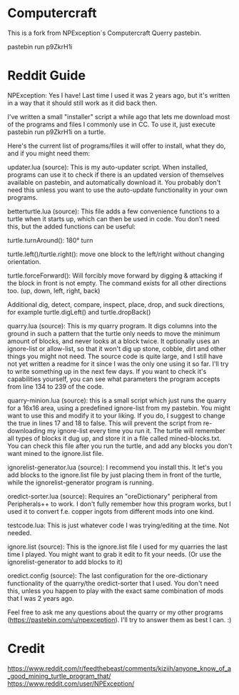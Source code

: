 # Computercraft
This is a fork from NPException´s Computercraft Querry pastebin.

pastebin run p9ZkrH1i

# Reddit Guide
NPException:
Yes I have! Last time I used it was 2 years ago, but it's written in a way that it should still work as it did back then.

I've written a small "installer" script a while ago that lets me download most of the programs and files I commonly use in CC. To use it, just execute pastebin run p9ZkrH1i on a turtle.

Here's the current list of programs/files it will offer to install, what they do, and if you might need them:

updater.lua (source): This is my auto-updater script. When installed, programs can use it to check if there is an updated version of themselves available on pastebin, and automatically download it. You probably don't need this unless you want to use the auto-update functionality in your own programs.

betterturtle.lua (source): This file adds a few convenience functions to a turtle when it starts up, which can then be used in code. You don't need this, but the added functions can be useful:

turtle.turnAround(): 180° turn

turtle.left()/turtle.right(): move one block to the left/right without changing orientation.

turtle.forceForward(): Will forcibly move forward by digging & attacking if the block in front is not empty. The command exists for all other directions too. (up, down, left, right, back)

Additional dig, detect, compare, inspect, place, drop, and suck directions, for example turtle.digLeft() and turtle.dropBack()

quarry.lua (source): This is my quarry program. It digs columns into the ground in such a pattern that the turtle only needs to move the minimum amount of blocks, and never looks at a block twice. It optionally uses an ignore-list or allow-list, so that it won't dig up stone, cobble, dirt and other things you might not need. The source code is quite large, and I still have not yet written a readme for it since I was the only one using it so far. I'll try to write something up in the next few days. If you want to check it's capabilities yourself, you can see what parameters the program accepts from line 134 to 239 of the code.

quarry-minion.lua (source): this is a small script which just runs the quarry for a 16x16 area, using a predefined ignore-list from my pastebin. You might want to use this and modify it to your liking. If you do, I suggest to change the true in lines 17 and 18 to false. This will prevent the script from re-downloading my ignore-list every time you run it. The turtle will remember all types of blocks it dug up, and store it in a file called mined-blocks.txt. You can check this file after you run the turtle, and add any blocks you don't want mined to the ignore.list file.

ignorelist-generator.lua (source): I recommend you install this. It let's you add blocks to the ignore.list file by just placing them in front of the turtle, while the ignorelist-generator program is running.

oredict-sorter.lua (source): Requires an "oreDictionary" peripheral from Peripherals++ to work. I don't fully remember how this program works, but I used it to convert f.e. copper ingots from different mods into one kind.

testcode.lua: This is just whatever code I was trying/editing at the time. Not needed.

ignore.list (source): This is the ignore.list file I used for my quarries the last time I played. You might want to grab it edit to fit your needs. (Or use the ignorelist-generator to add blocks to it)

oredict.config (source): The last configuration for the ore-dictionary functionality of the quarry/the oredict-sorter that I used. You don't need this, unless you happen to play with the exact same combination of mods that I was 2 years ago.

Feel free to ask me any questions about the quarry or my other programs (https://pastebin.com/u/npexception). I'll try to answer them as best I can. :)

# Credit
https://www.reddit.com/r/feedthebeast/comments/kiziih/anyone_know_of_a_good_mining_turtle_program_that/
https://www.reddit.com/user/NPException/
